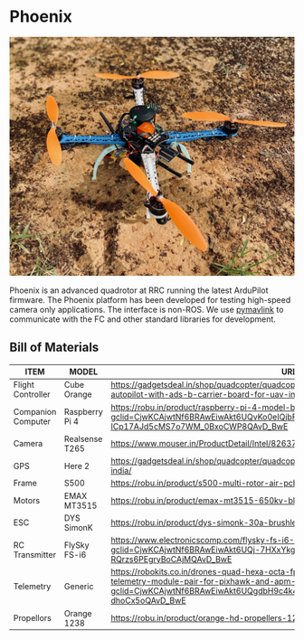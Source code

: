 # Phoenix

![Phoenix](/extras/images/phoenix.jpg)

Phoenix is an advanced quadrotor at RRC running the latest ArduPilot firmware. The Phoenix platform has been developed for testing high-speed camera only applications. The interface is non-ROS. We use [pymavlink](https://github.com/ArduPilot/pymavlink) to communicate with the FC and other standard libraries for development.

## Bill of Materials
| ITEM               | MODEL          | URL to Buy                                                                                                                                                                           |
|--------------------|----------------|--------------------------------------------------------------------------------------------------------------------------------------------------------------------------------------|
| Flight Controller  | Cube Orange    | https://gadgetsdeal.in/shop/quadcopter/quadcopter-parts/flight-controllers/the-cube-orange-autopilot-with-ads-b-carrier-board-for-uav-in-india/                                      |
| Companion Computer | Raspberry Pi 4 | https://robu.in/product/raspberry-pi-4-model-b-with-4-gb-ram/?gclid=CjwKCAjwtNf6BRAwEiwAkt6UQvKo0eIQjbFHHtyHLhKye6yTnUa-j-dS-ICp17AJd5cMS7o7WM_0BxoCWP8QAvD_BwE                      |
| Camera             | Realsense T265 | https://www.mouser.in/ProductDetail/Intel/82637BRPLHV?qs=u16ybLDytRb4k4WMtRhqgg%3D%3D                                                                                                |
| GPS                | Here 2         | https://gadgetsdeal.in/shop/quadcopter/quadcopter-parts/flight-controllers/gps-pixhawk-2-1-india/                                                                                    |
| Frame              | S500           | https://robu.in/product/s500-multi-rotor-air-pcb-frame-w-high-landing-gear-fpv-quad-copter/                                                                                          |
| Motors             | EMAX MT3515    | https://robu.in/product/emax-mt3515-650kv-bldc-motor-ccw-original/                                                                                                                   |
| ESC                | DYS SimonK     | https://robu.in/product/dys-simonk-30a-brushless-speed-controller-esc-for-drone/                                                                                          |
| RC Transmitter     | FlySky FS-i6   | https://www.electronicscomp.com/flysky-fs-i6-6-channel-2.4ghz-transmitter-receiver?gclid=CjwKCAjwtNf6BRAwEiwAkt6UQj-7HXxYkgO3Q3iKgtFU-Sqn8pm7tnrPrL788ayoC-RQrzs6PEgryBoCAjMQAvD_BwE             |
| Telemetry          | Generic        | https://robokits.co.in/drones-quad-hexa-octa-fpv/fpv-video-telemetry-camera/915mhz-telemetry-module-pair-for-pixhawk-and-apm-100mw-2km-range?gclid=CjwKCAjwtNf6BRAwEiwAkt6UQgdbH9c4k4QFEHsZCGDME7jZ3L7uyiEgWouMlBeirtgbXL40yiA-dhoCx5oQAvD_BwE                       |
| Propellors         | Orange 1238    | https://robu.in/product/orange-hd-propellers-123812x3-8-carbon-nylon-1cw1ccw-1pair-black/  |

